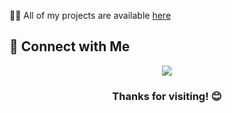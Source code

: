 </p>





👨‍💻 All of my projects are available [here](https://github.com/ariel11212321?tab=repositories)



## 🤝 Connect with Me

<p align="center">
  <a href="your-linkedin-url">
    <img src="https://img.shields.io/badge/-LinkedIn-0077B5?style=for-the-badge&logo=Linkedin&logoColor=white"/>
  </a>

</p>




<h3 align="center">Thanks for visiting! 😊</h3>
